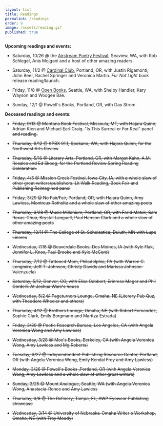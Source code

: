```yaml
---
layout: list
title: Readings
permalink: /readings
order: 9
image: /assets/reading.gif
published: true
---
```

**Upcoming readings and events:**

- Saturday, 10/26 @ the [Airstream Poetry Festival](http://motherfoucaultsbookshop.com/event-info/airstream-poetry-festival-4th-annual/), Seaview, WA, with Rob Schlegel, Anis Mojgani and a host of other amazing readers. 

- Saturday, 11/2 @ [Cardinal Club,](http://www.cardinalclubportland.com/home.html) Portland, OR, with Justin Rigamonti, John Beer, Rachel Springer and Veronica Martin. _Fur Not Light_ book release reading/launch.

- Friday, 11/8 @ [Open Books,](http://www.openpoetrybooks.com/event/reading-with-jeff-alessandrelli-kary-wayson-shelby-handler-woogee-bae/) Seattle, WA, with Shelby Handler, Kary Wayson and Woogee Bae. 

- Sunday, 12/1 @ Powell's Books, Portland, OR, with Dao Strom.

**Deceased readings and events:**

- ~~Friday, 9/13 @ Montana Book Festival, Missoula, MT, with Hajara Quinn, Adrian Kien and Michael Earl Craig. "Is This Surreal or For Real" panel and reading.~~ 

- ~~Thursday, 9/12 @ KPBX 91.1, Spokane, WA, with Hajara Quinn, for the Northwest Arts Review~~

- ~~Thursday, 5/16 @ Literary Arts, Portland, OR, with Margot Kahn, A.M. Rosales and Ed Skoog, for the Portland Review Spring Reading Celebration.~~

- ~~Friday, 4/5 @ Mission Creek Festival, Iowa City, IA, with a whole slaw of other great writers/publishers. Lit Walk Reading, Book Fair and Publishing Reimagined panel~~

- ~~Friday, 3/29 @ No Fair/Fair, Portland, OR, with Hajara Quinn, Amy Lawless, Montreux Rotholtz and a whole slaw of other amazing poets~~

- ~~Thursday, 3/28 @ Music Millenium, Portland, OR, with Farid  Matuk, Sam Roxas-Chua, Krystal Languell, Paul Hanson Clark and a whole slaw of other amazing poets~~

-  ~~Thursday, 10/11 @ The College of St. Scholastica, Duluth, MN with Lupe Linares~~

- ~~Wednesday, 7/18 @ Beaverdale Books, Des Moines, IA (with Kyle Flak, Jennifer L. Knox, Paul Brooke and Kyle McCord)~~ 

- ~~Thursday, 7/12 @ Tattooed Mom, Philadelphia, PA (with Warren C. Longmire, Jeff T. Johnson, Christy Davids and Marissa Johnson-Valenzuela)~~

- ~~Saturday, 5/12, Denver, CO, with Elisa Gabbert, Erinrose Mager and Phil Cordelli. At Joshua Ware's house~~

- ~~Wednesday, 5/2 @ Pageturners Lounge, Omaha, NE (Literary Pub Quz, with Theodore Wheeler and others)~~

- ~~Thursday, 4/12 @ Brothers Lounge, Omaha, NE (with Robert Fernandez, Sophie Clark, Emily Borgmann and Maritza Estrada)~~

- ~~Friday, 3/30 @ Poetic Research Bureau, Los Angeles, CA (with Angela Veronica Wong and Amy Lawless)~~

- ~~Wednesday, 3/28 @ Moe's Books, Berkeley, CA (with Angela Veronica Wong, Amy Lawless and Mg Roberts)~~

- ~~Tuesday, 3/27 @ Independendent Publishing Resource Center, Portland, OR (with Angela Veronica Wong, Emily Kendal Frey and Amy Lawless)~~

- ~~Monday, 3/26 @ Powell's Books ,Portland, OR (with Angela Veronica Wong, Amy Lawless and a whole slaw of other great writers)~~ 

- ~~Sunday, 3/25 @ Mount Analogue, Seattle, WA (with Angela Veronica Wong, Anastacia-Renee and Amy Lawless~~

- ~~Thursday, 3/8 @ The Refinery, Tampa, FL, AWP Eyewear Publishing showcase~~

- ~~Wednesday, 3/14 @ University of Nebraska-Omaha Writer's Workshop, Omaha, NE (with Trey Moody)~~
